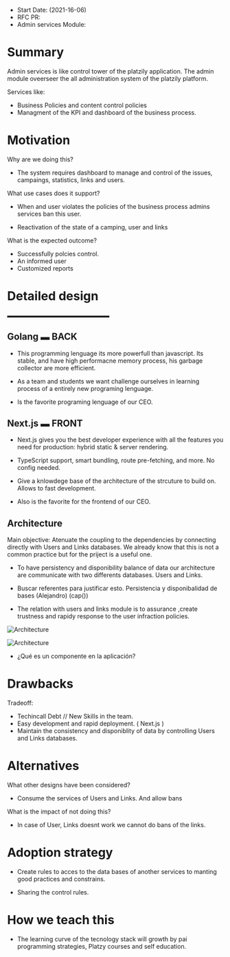- Start Date: (2021-16-06)
- RFC PR:
- Admin services Module:

# Summary

Admin services is like control tower of the platzily application. The admin module oveerseer the all administration system of the platzily platform.

Services like:

- Business Policies and content control policies
- Managment of the KPI and dashboard of the business process.

# Motivation

Why are we doing this?

- The system requires dashboard to manage and control of the issues, campaings, statistics, links and users.

What use cases does it support?

- When and user violates the policies of the business process admins services ban this user.

- Reactivation of the state of a camping, user and links

What is the expected outcome?

- Successfully polcies control.
- An informed user
- Customized reports

# Detailed design

▬▬▬▬▬▬▬▬▬▬▬▬▬▬▬▬▬

## Golang ▬ BACK

- This programming lenguage its more powerfull than javascript. Its stable, and have high performacne memory process, his garbage collector are more efficient.

- As a team and students we want challenge ourselves in learning process of a entirely new programing lenguage.

- Is the favorite programing lenguage of our CEO.

## Next.js ▬ FRONT

- Next.js gives you the best developer experience with all the features you need for production: hybrid static & server rendering.

- TypeScript support, smart bundling, route pre-fetching, and more. No config needed.

- Give a knlowdege base of the architecture of the strcuture to build on. Allows to fast development.

- Also is the favorite for the frontend of our CEO.

## Architecture

Main objective: Atenuate the coupling to the dependencies by connecting directly with Users and Links databases.
We already know that this is not a common practice but for the priject is a useful one.

- To have persistency and disponibility balance of data our architecture are communicate with two differents databases. Users and Links.

- Buscar referentes para justificar esto. Persistencia y disponibalidad de bases (Alejandro) (cap())

- The relation with users and links module is to assurance ,create trustness and rapidy response to the user infraction policies.

![Architecture](./images/Admin_Platzily.svg)

![Architecture](./images/Admin_Platzily_c3.svg)

- ¿Qué es un componente en la aplicación?

# Drawbacks

Tradeoff:

- Techincall Debt // New Skills in the team.
- Easy development and rapid deployment. ( Next.js )
- Maintain the consistency and disponiblity of data by controlling Users and Links databases.

# Alternatives

What other designs have been considered?

- Consume the services of Users and Links. And allow bans

What is the impact of not doing this?

- In case of User, Links doesnt work we cannot do bans of the links.

# Adoption strategy

- Create rules to acces to the data bases of another services to manting good practices and constrains.

- Sharing the control rules.

# How we teach this

- The learning curve of the tecnology stack will growth by pai programming strategies, Platzy courses and self education.
